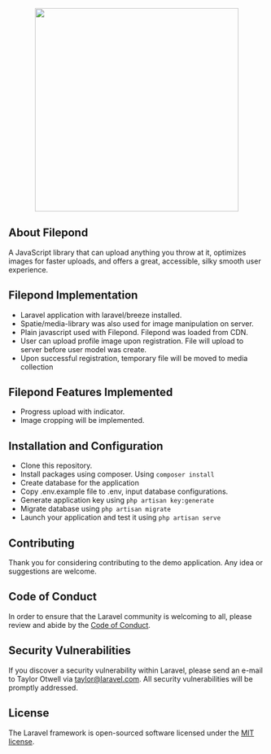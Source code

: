 <p align="center"><a href="https://laravel.com" target="_blank"><img src="https://raw.githubusercontent.com/laravel/art/master/logo-lockup/5%20SVG/2%20CMYK/1%20Full%20Color/laravel-logolockup-cmyk-red.svg" width="400"></a></p>


## About Filepond

A JavaScript library that can upload anything you throw at it, optimizes images for faster uploads, and offers a great, accessible, silky smooth user experience.

## Filepond Implementation
- Laravel application with laravel/breeze installed.
- Spatie/media-library was also used for image manipulation on server.
- Plain javascript used with Filepond. Filepond was loaded from CDN.
- User can upload profile image upon registration. File will upload to server before user model was create.
- Upon successful registration, temporary file will be moved to media collection 

## Filepond Features Implemented
- Progress upload with indicator.
- Image cropping will be implemented.

## Installation and Configuration
- Clone this repository.
- Install packages using composer. Using `` composer install ``
- Create database for the application
- Copy .env.example file to .env, input database configurations.   
- Generate application key using `` php artisan key:generate ``
- Migrate database using `` php artisan migrate ``
- Launch your application and test it using `` php artisan serve ``

## Contributing

Thank you for considering contributing to the demo application. Any idea or suggestions are welcome.

## Code of Conduct

In order to ensure that the Laravel community is welcoming to all, please review and abide by the [Code of Conduct](https://laravel.com/docs/contributions#code-of-conduct).

## Security Vulnerabilities

If you discover a security vulnerability within Laravel, please send an e-mail to Taylor Otwell via [taylor@laravel.com](mailto:taylor@laravel.com). All security vulnerabilities will be promptly addressed.

## License

The Laravel framework is open-sourced software licensed under the [MIT license](https://opensource.org/licenses/MIT).
